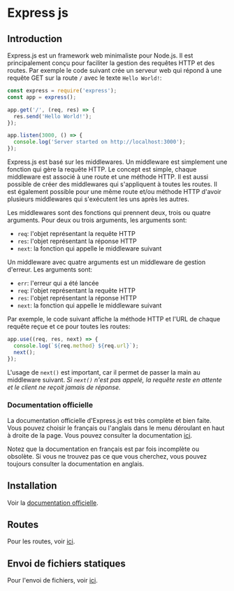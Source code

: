 # Express js

## Introduction

Express.js est un framework web minimaliste pour Node.js. Il est principalement
conçu pour faciliter la gestion des requêtes HTTP et des routes. Par exemple
le code suivant crée un serveur web qui répond à une requête GET sur la route
`/` avec le texte `Hello World!`:

```javascript
const express = require('express');
const app = express();

app.get('/', (req, res) => {
  res.send('Hello World!');
});

app.listen(3000, () => {
  console.log('Server started on http://localhost:3000');
});
```

Express.js est basé sur les middlewares. Un middleware est simplement une
fonction qui gère la requête HTTP. Le concept est simple, chaque middleware est
associé à une route et une méthode HTTP. Il est aussi possible de créer des
middlewares qui s'appliquent à toutes les routes. Il est également possible
pour une même route et/ou méthode HTTP d'avoir plusieurs middlewares qui
s'exécutent les uns après les autres.

Les middlewares sont des fonctions qui prennent deux, trois ou quatre arguments. Pour
deux ou trois arguments, les arguments sont:

- `req`: l'objet représentant la requête HTTP
- `res`: l'objet représentant la réponse HTTP
- `next`: la fonction qui appelle le middleware suivant

Un middleware avec quatre arguments est un middleware de gestion d'erreur. Les
arguments sont:

- `err`: l'erreur qui a été lancée
- `req`: l'objet représentant la requête HTTP
- `res`: l'objet représentant la réponse HTTP
- `next`: la fonction qui appelle le middleware suivant

Par exemple, le code suivant affiche la méthode HTTP et l'URL de chaque requête
reçue et ce pour toutes les routes:

```javascript
app.use((req, res, next) => {
  console.log(`${req.method} ${req.url}`);
  next();
});
```

L'usage de `next()` est important, car il permet de passer la main au middleware
suivant. *Si `next()` n'est pas appelé, la requête reste en attente et le client
ne reçoit jamais de réponse.*

### Documentation officielle

La documentation officielle d'Express.js est très complète et bien faite. Vous
pouvez choisir le français ou l'anglais dans le menu déroulant en haut à droite
de la page. Vous pouvez consulter la documentation
[ici](https://expressjs.com/fr/).

Notez que la documentation en français est par fois incomplète ou obsolète. Si
vous ne trouvez pas ce que vous cherchez, vous pouvez toujours consulter la
documentation en anglais.

## Installation

Voir la [documentation
officielle](https://expressjs.com/fr/starter/installing.html).

## Routes

Pour les routes, voir [ici](https://expressjs.com/fr/starter/basic-routing.html).

## Envoi de fichiers statiques

Pour l'envoi de fichiers, voir [ici](https://expressjs.com/fr/starter/static-files.html).
